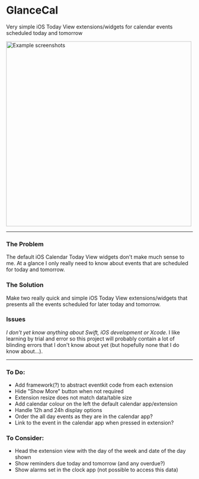 # GlanceCal
Very simple iOS Today View extensions/widgets for calendar events scheduled today and tomorrow

<!-- ![Example screenshots](https://raw.githubusercontent.com/jackhallybone/GlanceCal/master/Screenshots.png "Example screenshots") -->

<img src="https://raw.githubusercontent.com/jackhallybone/GlanceCal/master/Screenshots.png"  width='500' alt="Example screenshots">

----

### The Problem

The default iOS Calendar Today View widgets don't make much sense to me. At a glance I only really need to know about events that are scheduled for today and tomorrow.

### The Solution

Make two really quick and simple iOS Today View extensions/widgets that presents all the events scheduled for later today and tomorrow.

### Issues

*I don't yet know anything about Swift, iOS development or Xcode*. I like learning by trial and error so this project will probably contain a lot of blinding errors that I don't know about yet (but hopefully none that I do know about...).

----

### To Do:
- Add framework(?) to abstract eventkit code from each extension
- Hide "Show More" button when not required
- Extension resize does not match data/table size
- Add calendar colour on the left the default calendar app/extension
- Handle 12h and 24h display options
- Order the all day events as they are in the calendar app?
- Link to the event in the calendar app when pressed in extension?

### To Consider:
- Head the extension view with the day of the week and date of the day shown
- Show reminders due today and tomorrow (and any overdue?)
- Show alarms set in the clock app (not possible to access this data)
